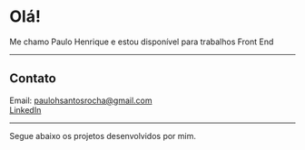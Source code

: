 <h1>Olá!</h1>
<p>Me chamo Paulo Henrique e estou disponível para trabalhos Front End</p>
<hr>
<h2>Contato</h2>
Email:
<a href="#">paulohsantosrocha@gmail.com</a><br>
<a href="https://www.linkedin.com/in/paulo-santos-4884151b6/">LinkedIn</a>
<hr>

Segue abaixo os projetos desenvolvidos por mim.

 

<!---
Paulinho19/Paulinho19 is a ✨ special ✨ repository because its `README.md` (this file) appears on your GitHub profile.
You can click the Preview link to take a look at your changes.
--->
